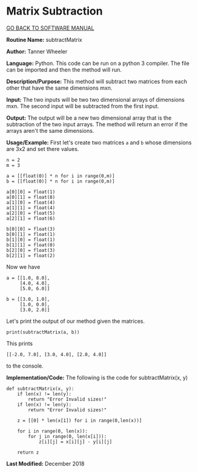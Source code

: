 # Matrix Subtraction

[GO BACK TO SOFTWARE MANUAL](https://tannerwheeler.github.io/math4610/softwareManual/softwareManual)

**Routine Name:** subtractMatrix

**Author:** Tanner Wheeler

**Language:** Python. This code can be run on a python 3 compiler. The file can be imported and then the method will run.

**Description/Purpose:** This method will subtract two matrices from each other that have the same dimensions mxn.

**Input:** The two inputs will be two two dimensional arrays of dimensions mxn.  The second input will be subtracted from the first input.

**Output:** The output will be a new two dimensional array that is the subtraction of the two input arrays.  The method will return an error if the arrays aren't the same dimensions.

**Usage/Example:**
First let's create two matrices `a` and `b` whose dimensions are 3x2 and set there values.
```
n = 2
m = 3

a = [[float(0)] * n for i in range(0,m)]
b = [[float(0)] * n for i in range(0,m)]

a[0][0] = float(1)
a[0][1] = float(8)
a[1][0] = float(4)
a[1][1] = float(4)
a[2][0] = float(5)
a[2][1] = float(6)

b[0][0] = float(3)
b[0][1] = float(1)
b[1][0] = float(1)
b[1][1] = float(0)
b[2][0] = float(3)
b[2][1] = float(2)
```
Now we have 
```
a = [[1.0, 8.0], 
     [4.0, 4.0], 
     [5.0, 6.0]]
     
b = [[3.0, 1.0],
     [1.0, 0.0],
     [3.0, 2.0]]
```
Let's print the output of our method given the matrices.
```
print(subtractMatrix(a, b))
```
This prints
```
[[-2.0, 7.0], [3.0, 4.0], [2.0, 4.0]]
```
to the console.


**Implementation/Code:** The following is the code for subtractMatrix(x, y)
```
def subtractMatrix(x, y):
    if len(x) != len(y):
        return "Error Invalid sizes!"
    if len(x) != len(y):
        return "Error Invalid sizes!"
    
    z = [[0] * len(x[1]) for i in range(0,len(x))]
    
    for i in range(0, len(x)):
        for j in range(0, len(x[i])):
            z[i][j] = x[i][j] - y[i][j]
            
    return z
```

**Last Modified:** December 2018
